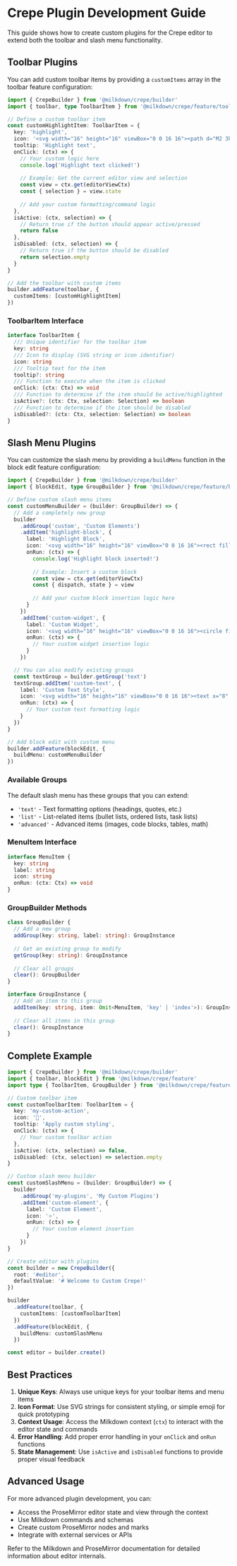 # Crepe Plugin Development Guide

This guide shows how to create custom plugins for the Crepe editor to extend both the toolbar and slash menu functionality.

## Toolbar Plugins

You can add custom toolbar items by providing a `customItems` array in the toolbar feature configuration:

```typescript
import { CrepeBuilder } from '@milkdown/crepe/builder'
import { toolbar, type ToolbarItem } from '@milkdown/crepe/feature/toolbar'

// Define a custom toolbar item
const customHighlightItem: ToolbarItem = {
  key: 'highlight',
  icon: '<svg width="16" height="16" viewBox="0 0 16 16"><path d="M2 3h12v2H2V3zm0 4h12v2H2V7zm0 4h12v2H2v-2z"/></svg>',
  tooltip: 'Highlight text',
  onClick: (ctx) => {
    // Your custom logic here
    console.log('Highlight text clicked!')
    
    // Example: Get the current editor view and selection
    const view = ctx.get(editorViewCtx)
    const { selection } = view.state
    
    // Add your custom formatting/command logic
  },
  isActive: (ctx, selection) => {
    // Return true if the button should appear active/pressed
    return false
  },
  isDisabled: (ctx, selection) => {
    // Return true if the button should be disabled
    return selection.empty
  }
}

// Add the toolbar with custom items
builder.addFeature(toolbar, {
  customItems: [customHighlightItem]
})
```

### ToolbarItem Interface

```typescript
interface ToolbarItem {
  /// Unique identifier for the toolbar item
  key: string
  /// Icon to display (SVG string or icon identifier)  
  icon: string
  /// Tooltip text for the item
  tooltip?: string
  /// Function to execute when the item is clicked
  onClick: (ctx: Ctx) => void
  /// Function to determine if the item should be active/highlighted
  isActive?: (ctx: Ctx, selection: Selection) => boolean
  /// Function to determine if the item should be disabled
  isDisabled?: (ctx: Ctx, selection: Selection) => boolean
}
```

## Slash Menu Plugins

You can customize the slash menu by providing a `buildMenu` function in the block edit feature configuration:

```typescript
import { CrepeBuilder } from '@milkdown/crepe/builder'
import { blockEdit, type GroupBuilder } from '@milkdown/crepe/feature/block-edit'

// Define custom slash menu items
const customMenuBuilder = (builder: GroupBuilder) => {
  // Add a completely new group
  builder
    .addGroup('custom', 'Custom Elements')
    .addItem('highlight-block', {
      label: 'Highlight Block',
      icon: '<svg width="16" height="16" viewBox="0 0 16 16"><rect fill="yellow" x="2" y="2" width="12" height="12"/></svg>',
      onRun: (ctx) => {
        console.log('Highlight block inserted!')
        
        // Example: Insert a custom block
        const view = ctx.get(editorViewCtx)
        const { dispatch, state } = view
        
        // Add your custom block insertion logic here
      }
    })
    .addItem('custom-widget', {
      label: 'Custom Widget',
      icon: '<svg width="16" height="16" viewBox="0 0 16 16"><circle fill="blue" cx="8" cy="8" r="6"/></svg>',
      onRun: (ctx) => {
        // Your custom widget insertion logic
      }
    })

  // You can also modify existing groups
  const textGroup = builder.getGroup('text')
  textGroup.addItem('custom-text', {
    label: 'Custom Text Style',
    icon: '<svg width="16" height="16" viewBox="0 0 16 16"><text x="8" y="12" text-anchor="middle" font-size="12">T</text></svg>',
    onRun: (ctx) => {
      // Your custom text formatting logic
    }
  })
}

// Add block edit with custom menu
builder.addFeature(blockEdit, {
  buildMenu: customMenuBuilder
})
```

### Available Groups

The default slash menu has these groups that you can extend:

- `'text'` - Text formatting options (headings, quotes, etc.)
- `'list'` - List-related items (bullet lists, ordered lists, task lists)
- `'advanced'` - Advanced items (images, code blocks, tables, math)

### MenuItem Interface

```typescript
interface MenuItem {
  key: string
  label: string
  icon: string
  onRun: (ctx: Ctx) => void
}
```

### GroupBuilder Methods

```typescript
class GroupBuilder {
  // Add a new group
  addGroup(key: string, label: string): GroupInstance
  
  // Get an existing group to modify
  getGroup(key: string): GroupInstance
  
  // Clear all groups
  clear(): GroupBuilder
}

interface GroupInstance {
  // Add an item to this group
  addItem(key: string, item: Omit<MenuItem, 'key' | 'index'>): GroupInstance
  
  // Clear all items in this group
  clear(): GroupInstance
}
```

## Complete Example

```typescript
import { CrepeBuilder } from '@milkdown/crepe/builder'
import { toolbar, blockEdit } from '@milkdown/crepe/feature'
import type { ToolbarItem, GroupBuilder } from '@milkdown/crepe/feature'

// Custom toolbar item
const customToolbarItem: ToolbarItem = {
  key: 'my-custom-action',
  icon: '🎨',
  tooltip: 'Apply custom styling',
  onClick: (ctx) => {
    // Your custom toolbar action
  },
  isActive: (ctx, selection) => false,
  isDisabled: (ctx, selection) => selection.empty
}

// Custom slash menu builder
const customSlashMenu = (builder: GroupBuilder) => {
  builder
    .addGroup('my-plugins', 'My Custom Plugins')
    .addItem('custom-element', {
      label: 'Custom Element',
      icon: '⭐',
      onRun: (ctx) => {
        // Your custom element insertion
      }
    })
}

// Create editor with plugins
const builder = new CrepeBuilder({
  root: '#editor',
  defaultValue: '# Welcome to Custom Crepe!'
})

builder
  .addFeature(toolbar, {
    customItems: [customToolbarItem]
  })
  .addFeature(blockEdit, {
    buildMenu: customSlashMenu
  })

const editor = builder.create()
```

## Best Practices

1. **Unique Keys**: Always use unique keys for your toolbar items and menu items
2. **Icon Format**: Use SVG strings for consistent styling, or simple emoji for quick prototyping
3. **Context Usage**: Access the Milkdown context (`ctx`) to interact with the editor state and commands
4. **Error Handling**: Add proper error handling in your `onClick` and `onRun` functions
5. **State Management**: Use `isActive` and `isDisabled` functions to provide proper visual feedback

## Advanced Usage

For more advanced plugin development, you can:

- Access the ProseMirror editor state and view through the context
- Use Milkdown commands and schemas
- Create custom ProseMirror nodes and marks
- Integrate with external services or APIs

Refer to the Milkdown and ProseMirror documentation for detailed information about editor internals.